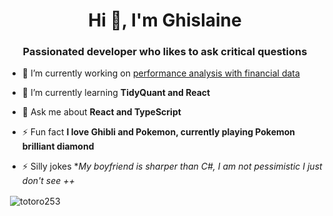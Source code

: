 
<h1 align="center">Hi 👋, I'm Ghislaine</h1>
<h3 align="center">Passionated developer who likes to ask critical questions</h3>

- 🔭 I’m currently working on [performance analysis with financial data](https://github.com/totoro253/PerformanceAnalysis)

- 🌱 I’m currently learning **TidyQuant and React**

- 💬 Ask me about **React and TypeScript**

- ⚡ Fun fact **I love Ghibli and Pokemon, currently playing Pokemon brilliant diamond**
- ⚡ Silly jokes **My boyfriend is sharper than C#, I am not pessimistic I just don't see ++*


<p>&nbsp;<img align="center" src="https://github-readme-stats.vercel.app/api?username=totoro253&show_icons=true&locale=en" alt="totoro253" /></p>
